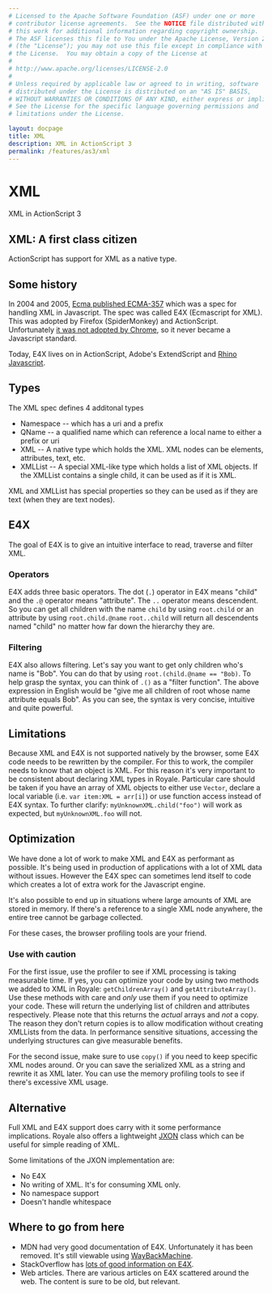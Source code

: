```yaml
---
# Licensed to the Apache Software Foundation (ASF) under one or more
# contributor license agreements.  See the NOTICE file distributed with
# this work for additional information regarding copyright ownership.
# The ASF licenses this file to You under the Apache License, Version 2.0
# (the "License"); you may not use this file except in compliance with
# the License.  You may obtain a copy of the License at
# 
# http://www.apache.org/licenses/LICENSE-2.0
# 
# Unless required by applicable law or agreed to in writing, software
# distributed under the License is distributed on an "AS IS" BASIS,
# WITHOUT WARRANTIES OR CONDITIONS OF ANY KIND, either express or implied.
# See the License for the specific language governing permissions and
# limitations under the License.

layout: docpage
title: XML
description: XML in ActionScript 3
permalink: /features/as3/xml
---
```


# XML

XML in ActionScript 3

## XML: A first class citizen
ActionScript has support for XML as a native type.

## Some history
In 2004 and 2005, [Ecma published ECMA-357](https://www.ecma-international.org/publications-and-standards/standards/ecma-357/) which was a spec for handling XML in Javascript. The spec was called E4X (Ecmascript for XML). This was adopted by Firefox (SpiderMonkey) and ActionScript. Unfortunately [it was not adopted by Chrome](https://bugs.chromium.org/p/v8/issues/detail?id=235), so it never became a Javascript standard.

Today, E4X lives on in ActionScript, Adobe's ExtendScript and [Rhino Javascript](http://mozilla.github.io/rhino/).

## Types
The XML spec defines 4 additonal types
- Namespace -- which has a uri and a prefix
- QName -- a qualified name which can reference a local name to either a prefix or uri
- XML -- A native type which holds the XML. XML nodes can be elements, attributes, text, etc.
- XMLList --  A special XML-like type which holds a list of XML objects. If the XMLList contains a single child, it can be used as if it is XML.

XML and XMLList has special properties so they can be used as if they are text (when they are text nodes).

## E4X
The goal of E4X is to give an intuitive interface to read, traverse and filter XML.
### Operators
E4X adds three basic operators. The dot (`.`) operator in E4X means "child" and the `.@` operator means "attribute". The `..` operator means descendent. So you can get all children with the name `child` by using `root.child` or an attribute by using `root.child.@name` `root..child` will return all descendents named "child" no matter how far down the hierarchy they are.

### Filtering
E4X also allows filtering. Let's say you want to get only children who's name is "Bob". You can do that by using `root.(child.@name == "Bob)`. To help grasp the syntax, you can think of `.()` as a "filter function". The above expression in English would be "give me all children of root whose name attribute equals Bob". As you can see, the syntax is very concise, intuitive and quite powerful.

## Limitations
Because XML and E4X is not supported natively by the browser, some E4X code needs to be rewritten by the compiler. For this to work, the compiler needs to know that an object is XML. For this reason it's very important to be consistent about declaring XML types in Royale. Particular care should be taken if you have an array of XML objects to either use `Vector`, declare a local variable (i.e. `var item:XML = arr[i]`) or use function access instead of E4X syntax. To further clarify: `myUnknownXML.child("foo")` will work as expected, but `myUnknownXML.foo` will not.

## Optimization
We have done a lot of work to make XML and E4X as performant as possible. It's being used in production of applications with a lot of XML data without issues. However the E4X spec can sometimes lend itself to code which creates a lot of extra work for the Javascript engine.

It's also possible to end up in situations where large amounts of XML are stored in memory. If there's a reference to a single XML node anywhere, the entire tree cannot be garbage collected.

For these cases, the browser profiling tools are your friend.

### Use with caution
For the first issue, use the profiler to see if XML processing is taking measurable time. If yes, you can optimize your code by using two methods we added to XML in Royale: `getChildrenArray()` and `getAttributeArray()`. Use these methods with care and *only* use them if you need to optimize your code. These will return the underlying list of children and attributes respectively. Please note that this returns the *actual* arrays and *not* a copy. The reason they don't return copies is to allow modification without creating XMLLists from the data. In performance sensitive situations, accessing the underlying structures can give measurable benefits.

For the second issue, make sure to use `copy()` if you need to keep specific XML nodes around. Or you can save the serialized XML as a string and rewrite it as XML later. You can use the memory profiling tools to see if there's excessive XML usage.
## Alternative
Full XML and E4X support does carry with it some performance implications. Royale also offers a lightweight [JXON](https://royale.apache.org/asdoc/#!org.apache.royale.utils/JXON) class which can be useful for simple reading of XML.

Some limitations of the JXON implementation are:
- No E4X
- No writing of XML. It's for consuming XML only.
- No namespace support
- Doesn't handle whitespace

## Where to go from here
- MDN had very good documentation of E4X. Unfortunately it has been removed. It's still viewable using [WayBackMachine](http://web.archive.org/web/20160304033553/https://developer.mozilla.org/en-US/docs/Archive/Web/E4X_tutorial/Introduction).
- StackOverflow has [lots of good information on E4X](https://stackoverflow.com/questions/tagged/e4x).
- Web articles. There are various articles on E4X scattered around the web. The content is sure to be old, but relevant.
